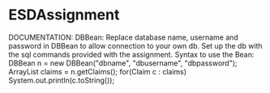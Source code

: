 # ESDAssignment
DOCUMENTATION:
  DBBean:
  Replace database name, username and password in DBBean to allow connection to your own db.
  Set up the db with the sql commands provided with the assignment.
  Syntax to use the Bean:
    DBBean n = new DBBean("dbname", "dbusername", "dbpassword");
    ArrayList<Claim> claims = n.getClaims();
    for(Claim c : claims)
      System.out.println(c.toString());
